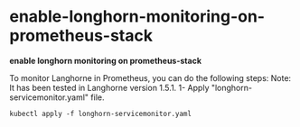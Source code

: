 # enable-longhorn-monitoring-on-prometheus-stack
**enable longhorn monitoring on prometheus-stack**

To monitor Langhorne in Prometheus, you can do the following steps:
Note: It has been tested in Langhorne version 1.5.1.
1- Apply "longhorn-servicemonitor.yaml" file.
```
kubectl apply -f longhorn-servicemonitor.yaml
```

